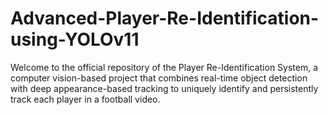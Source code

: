 # Advanced-Player-Re-Identification-using-YOLOv11
Welcome to the official repository of the Player Re-Identification System, a computer vision-based project that combines real-time object detection with deep appearance-based tracking to uniquely identify and persistently track each player in a football video.

